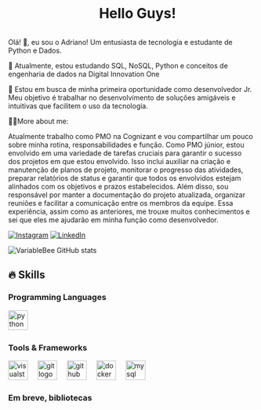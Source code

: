 <!--título-->
<div id="user-content-toc">
  <ul align="center">
    <summary><h1 style="display: inline-block">Hello Guys!</h1></summary>
</div>
<p>
 Olá! 👋, eu sou o Adriano! Um entusiasta de tecnologia e estudante de Python e Dados.

🌱 Atualmente, estou estudando SQL, NoSQL, Python e conceitos de engenharia de dados na Digital Innovation One

🔭 Estou em busca de minha primeira oportunidade como desenvolvedor Jr. Meu objetivo é trabalhar no desenvolvimento de soluções amigáveis e intuitivas que facilitem o uso da tecnologia.

👨‍💻More about me:

Atualmente trabalho como PMO na Cognizant e vou compartilhar um pouco sobre minha rotina, responsabilidades e função. Como PMO júnior, estou envolvido em uma variedade de tarefas cruciais para garantir o sucesso dos projetos em que estou envolvido. Isso inclui auxiliar na criação e manutenção de planos de projeto, monitorar o progresso das atividades, preparar relatórios de status e garantir que todos os envolvidos estejam alinhados com os objetivos e prazos estabelecidos. Além disso, sou responsável por manter a documentação do projeto atualizada, organizar reuniões e facilitar a comunicação entre os membros da equipe. Essa experiência, assim como as anteriores, me trouxe muitos conhecimentos e sei que eles me ajudarão em minha função como desenvolvedor.

[![Instagram](https://img.shields.io/badge/Instagram-E4405F?style=for-the-badge&logo=instagram&logoColor=white)](https://www.instagram.com/drico90/) [![LinkedIn](https://img.shields.io/badge/LinkedIn-0077B5?style=for-the-badge&logo=linkedin&logoColor=white)](https://www.linkedin.com/in/adriano-soares-santos/)

![VariableBee GitHub stats](https://github-readme-stats.vercel.app/api?username=drico90&show_icons=true&theme=dark)

## 🔥 Skills
<!-- Skills: Programming Languages -->
  <div style="flex-basis: 48%;">
    <h3>Programming Languages</h3>
   <div align="left">
   
<div align="left">
  <img src="https://cdn.jsdelivr.net/gh/devicons/devicon/icons/python/python-original.svg" height="40" alt="python logo"  />
  <img width="12" />


 <h3>Tools & Frameworks</h3>
 
   <div align="left">
   <div align="left">
  <img src="https://cdn.jsdelivr.net/gh/devicons/devicon/icons/visualstudio/visualstudio-plain.svg" height="40" alt="visualstudio logo"  />
  <img width="12" />
  <img src="https://cdn.jsdelivr.net/gh/devicons/devicon/icons/git/git-original.svg" height="40" alt="git logo"  />
  <img width="12" />
  <img src="https://cdn.jsdelivr.net/gh/devicons/devicon/icons/github/github-original.svg" height="40" alt="github logo"  />
  <img width="12" />
  <img src="https://cdn.jsdelivr.net/gh/devicons/devicon/icons/docker/docker-original.svg" height="40" alt="docker logo"  />
  <img width="12" />
  <img src="https://cdn.jsdelivr.net/gh/devicons/devicon/icons/mysql/mysql-original.svg" height="40" alt="mysql logo"  />
</div>

 <h3>Em breve, bibliotecas</h3>
